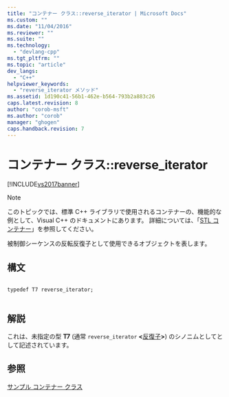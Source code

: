 ```yaml
---
title: "コンテナー クラス::reverse_iterator | Microsoft Docs"
ms.custom: ""
ms.date: "11/04/2016"
ms.reviewer: ""
ms.suite: ""
ms.technology: 
  - "devlang-cpp"
ms.tgt_pltfrm: ""
ms.topic: "article"
dev_langs: 
  - "C++"
helpviewer_keywords: 
  - "reverse_iterator メソッド"
ms.assetid: 1d190c41-56b1-462e-b564-793b2a883c26
caps.latest.revision: 8
author: "corob-msft"
ms.author: "corob"
manager: "ghogen"
caps.handback.revision: 7
---
```

# コンテナー クラス::reverse_iterator
[!INCLUDE[vs2017banner](../assembler/inline/includes/vs2017banner.md)]

> [!NOTE]
>  このトピックでは、標準 C\+\+ ライブラリで使用されるコンテナーの、機能的な例として、Visual C\+\+ のドキュメントにあります。  詳細については、「[STL コンテナー](../standard-library/stl-containers.md)」を参照してください。  
  
 被制御シーケンスの反転反復子として使用できるオブジェクトを表します。  
  
## 構文  
  
```  
  
typedef T7 reverse_iterator;  
  
```  
  
## 解説  
 これは、未指定の型 **T7** \(通常 `reverse_iterator` **\<**[反復子](../standard-library/container-class-iterator.md)**\>**\) のシノニムとしてとして記述されています。  
  
## 参照  
 [サンプル コンテナー クラス](../Topic/Sample%20Container%20Class.md)